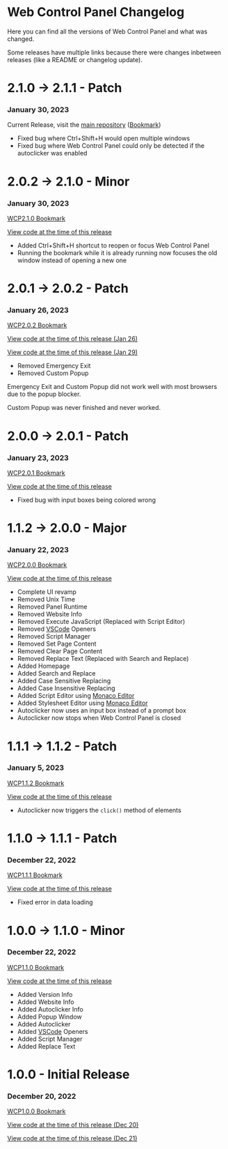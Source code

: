 # Web Control Panel Changelog
Here you can find all the versions of Web Control Panel and what was changed.

Some releases have multiple links because there were changes inbetween releases (like a README or changelog update).

# 2.1.0 -> 2.1.1 - Patch
### January 30, 2023
Current Release, visit the [main repository](https://github.com/TrueSunGaming/web-control-panel) ([Bookmark](https://raw.githubusercontent.com/TrueSunGaming/web-control-panel/main/bookmark.js))
* Fixed bug where Ctrl+Shift+H would open multiple windows
* Fixed bug where Web Control Panel could only be detected if the autoclicker was enabled

# 2.0.2 -> 2.1.0 - Minor
### January 30, 2023
[WCP2.1.0 Bookmark](https://raw.githubusercontent.com/TrueSunGaming/web-control-panel/db0c2cf0d48fdd865e09b42030695725dd84b02a/bookmark.js)

[View code at the time of this release](https://github.com/TrueSunGaming/web-control-panel/tree/db0c2cf0d48fdd865e09b42030695725dd84b02a)
* Added Ctrl+Shift+H shortcut to reopen or focus Web Control Panel
* Running the bookmark while it is already running now focuses the old window instead of opening a new one

# 2.0.1 -> 2.0.2 - Patch
### January 26, 2023
[WCP2.0.2 Bookmark](https://raw.githubusercontent.com/TrueSunGaming/web-control-panel/37794702d0e158a7dd1149f91511c7a3c9f699e1/bookmark.js)

[View code at the time of this release (Jan 26)](https://github.com/TrueSunGaming/web-control-panel/tree/8cbf7644748a7a339e6ce92bb02735c44471edfe)

[View code at the time of this release (Jan 29)](https://github.com/TrueSunGaming/web-control-panel/tree/37794702d0e158a7dd1149f91511c7a3c9f699e1)
* Removed Emergency Exit
* Removed Custom Popup

Emergency Exit and Custom Popup did not work well with most browsers due to the popup blocker.

Custom Popup was never finished and never worked.

# 2.0.0 -> 2.0.1 - Patch
### January 23, 2023
[WCP2.0.1 Bookmark](https://raw.githubusercontent.com/TrueSunGaming/web-control-panel/12656f5c136a3d18a55193e2c07f551bbd83bb13/bookmark.js)

[View code at the time of this release](https://github.com/TrueSunGaming/web-control-panel/tree/12656f5c136a3d18a55193e2c07f551bbd83bb13)
* Fixed bug with input boxes being colored wrong

# 1.1.2 -> 2.0.0 - Major
### January 22, 2023
[WCP2.0.0 Bookmark](https://raw.githubusercontent.com/TrueSunGaming/web-control-panel/00416011b5b9528ef59481642eb6e8d1c4bb996d/bookmark.js)

[View code at the time of this release](https://github.com/TrueSunGaming/web-control-panel/tree/00416011b5b9528ef59481642eb6e8d1c4bb996d)
* Complete UI revamp
* Removed Unix Time
* Removed Panel Runtime
* Removed Website Info
* Removed Execute JavaScript (Replaced with Script Editor)
* Removed [VSCode](https://vscode.dev/) Openers
* Removed Script Manager
* Removed Set Page Content
* Removed Clear Page Content
* Removed Replace Text (Replaced with Search and Replace)
* Added Homepage
* Added Search and Replace
* Added Case Sensitive Replacing
* Added Case Insensitive Replacing
* Added Script Editor using [Monaco Editor](https://microsoft.github.io/monaco-editor/)
* Added Stylesheet Editor using [Monaco Editor](https://microsoft.github.io/monaco-editor/)
* Autoclicker now uses an input box instead of a prompt box
* Autoclicker now stops when Web Control Panel is closed

# 1.1.1 -> 1.1.2 - Patch
### January 5, 2023
[WCP1.1.2 Bookmark](https://raw.githubusercontent.com/TrueSunGaming/web-control-panel/32d90992ca279d8b5c77bce29579189103814929/bookmark.js)

[View code at the time of this release](https://github.com/TrueSunGaming/web-control-panel/tree/32d90992ca279d8b5c77bce29579189103814929)
* Autoclicker now triggers the `click()` method of elements

# 1.1.0 -> 1.1.1 - Patch
### December 22, 2022
[WCP1.1.1 Bookmark](https://raw.githubusercontent.com/TrueSunGaming/web-control-panel/b107f0b0b56629e96adfc4db6343751f0508444d/bookmark.js)

[View code at the time of this release](https://github.com/TrueSunGaming/web-control-panel/tree/b107f0b0b56629e96adfc4db6343751f0508444d)
* Fixed error in data loading

# 1.0.0 -> 1.1.0 - Minor
### December 22, 2022
[WCP1.1.0 Bookmark](https://raw.githubusercontent.com/TrueSunGaming/web-control-panel/3abbf0adea5f2f543b0cc74b649bd541e7b9ea60/bookmark.js)

[View code at the time of this release](https://github.com/TrueSunGaming/web-control-panel/tree/3abbf0adea5f2f543b0cc74b649bd541e7b9ea60)
* Added Version Info
* Added Website Info
* Added Autoclicker Info
* Added Popup Window
* Added Autoclicker
* Added [VSCode](https://vscode.dev/) Openers
* Added Script Manager
* Added Replace Text

# 1.0.0 - Initial Release
### December 20, 2022
[WCP1.0.0 Bookmark](https://raw.githubusercontent.com/TrueSunGaming/web-control-panel/c93615fe661b608cc7704237b92244072af9c81b/bookmark.js)

[View code at the time of this release (Dec 20)](https://github.com/TrueSunGaming/web-control-panel/tree/5cfd32fcf975145720b94bc2a4b6e590db2e1f18)

[View code at the time of this release (Dec 21)](https://github.com/TrueSunGaming/web-control-panel/tree/c93615fe661b608cc7704237b92244072af9c81b)
